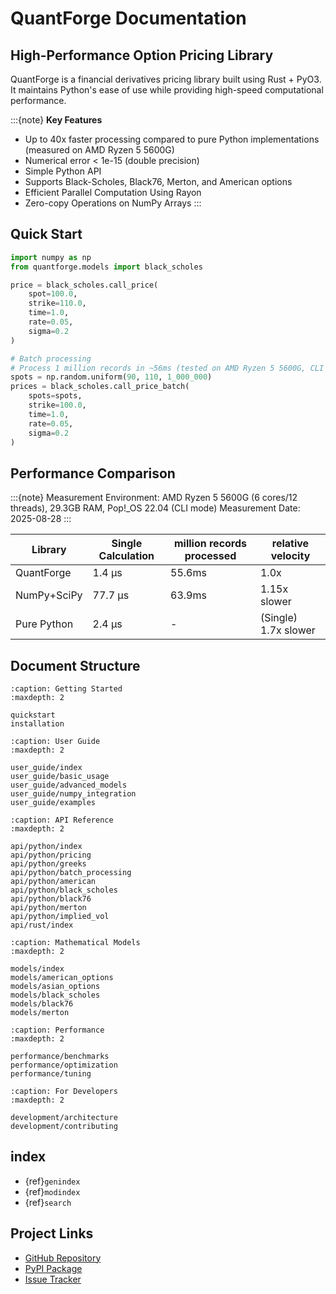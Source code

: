 # QuantForge Documentation

## High-Performance Option Pricing Library

QuantForge is a financial derivatives pricing library built using Rust + PyO3.
It maintains Python's ease of use while providing high-speed computational performance.

:::{note}
**Key Features**
- Up to 40x faster processing compared to pure Python implementations (measured on AMD Ryzen 5 5600G)
- Numerical error < 1e-15 (double precision)
- Simple Python API
- Supports Black-Scholes, Black76, Merton, and American options
- Efficient Parallel Computation Using Rayon
- Zero-copy Operations on NumPy Arrays
:::

## Quick Start

```python
import numpy as np
from quantforge.models import black_scholes

price = black_scholes.call_price(
    spot=100.0,
    strike=110.0,
    time=1.0,
    rate=0.05,
    sigma=0.2
)

# Batch processing
# Process 1 million records in ~56ms (tested on AMD Ryzen 5 5600G, CLI mode)
spots = np.random.uniform(90, 110, 1_000_000)
prices = black_scholes.call_price_batch(
    spots=spots,
    strike=100.0,
    time=1.0,
    rate=0.05,
    sigma=0.2
)
```

## Performance Comparison

:::{note}
Measurement Environment: AMD Ryzen 5 5600G (6 cores/12 threads), 29.3GB RAM, Pop!_OS 22.04 (CLI mode)
Measurement Date: 2025-08-28
:::

| Library | Single Calculation | million records processed | relative velocity |
|------------|----------|----------------|----------|
| QuantForge | 1.4 μs | 55.6ms | 1.0x |
| NumPy+SciPy | 77.7 μs | 63.9ms | 1.15x slower |
| Pure Python | 2.4 μs | - | (Single) 1.7x slower |

## Document Structure

```{toctree}
:caption: Getting Started
:maxdepth: 2

quickstart
installation
```

```{toctree}
:caption: User Guide
:maxdepth: 2

user_guide/index
user_guide/basic_usage
user_guide/advanced_models
user_guide/numpy_integration
user_guide/examples
```

```{toctree}
:caption: API Reference
:maxdepth: 2

api/python/index
api/python/pricing
api/python/greeks
api/python/batch_processing
api/python/american
api/python/black_scholes
api/python/black76
api/python/merton
api/python/implied_vol
api/rust/index
```

```{toctree}
:caption: Mathematical Models
:maxdepth: 2

models/index
models/american_options
models/asian_options
models/black_scholes
models/black76
models/merton
```

```{toctree}
:caption: Performance
:maxdepth: 2

performance/benchmarks
performance/optimization
performance/tuning
```

```{toctree}
:caption: For Developers
:maxdepth: 2

development/architecture
development/contributing
```

## index

* {ref}`genindex`
* {ref}`modindex`
* {ref}`search`

## Project Links

- [GitHub Repository](https://github.com/yourusername/quantforge)
- [PyPI Package](https://pypi.org/project/quantforge/)
- [Issue Tracker](https://github.com/yourusername/quantforge/issues)